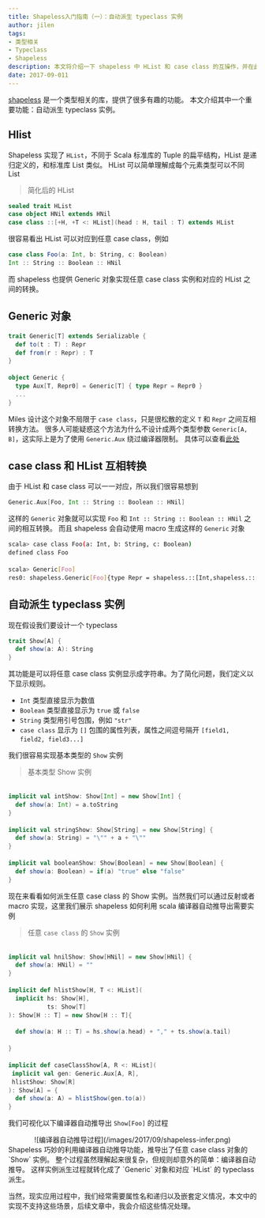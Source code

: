 ```yaml
---
title: Shapeless入门指南（一）：自动派生 typeclass 实例
author: jilen
tags:
- 类型相关
- Typeclass
- Shapeless
description: 本文将介绍一下 shapeless 中 HList 和 case class 的互操作，并在此基础上阐述自动派生 typeclass 实例的功能。
date: 2017-09-011
---
```


[shapeless](https://github.com/milessabin/shapeless) 是一个类型相关的库，提供了很多有趣的功能。
本文介绍其中一个重要功能：自动派生 typeclass 实例。

## Hlist
Shapeless 实现了 `HList`，不同于 Scala 标准库的 Tuple 的扁平结构，HList 是递归定义的，和标准库 List 类似。
HList 可以简单理解成每个元素类型可以不同 List

> 简化后的 HList

```scala
sealed trait HList
case object HNil extends HNil
case class ::[+H, +T <: HList](head : H, tail : T) extends HList
```

很容易看出 HList 可以对应到任意 case class，例如
```scala
case class Foo(a: Int, b: String, c: Boolean)
Int :: String :: Boolean :: HNil
```

而 shapeless 也提供 Generic 对象实现任意 case class 实例和对应的 HList 之间的转换。

## Generic 对象

```scala
trait Generic[T] extends Serializable {
  def to(t : T) : Repr
  def from(r : Repr) : T
}

object Generic {
  type Aux[T, Repr0] = Generic[T] { type Repr = Repr0 }
  ...
}
```

Miles 设计这个对象不局限于 `case class`，只是很松散的定义 `T` 和 `Repr` 之间互相转换方法。
很多人可能疑惑这个方法为什么不设计成两个类型参数 `Generic[A, B]`，这实际上是为了使用 `Generic.Aux` 绕过编译器限制。
具体可以查看[此处](http://gigiigig.github.io/posts/2015/09/13/aux-pattern.html)

## case class 和 HList 互相转换

由于 HList 和 case class 可以一一对应，所以我们很容易想到
```scala
Generic.Aux[Foo, Int :: String :: Boolean :: HNil]
```
这样的 `Generic` 对象就可以实现 `Foo` 和 `Int :: String :: Boolean :: HNil` 之间的相互转换。
而且 shapeless 会自动使用 macro 生成这样的 `Generic` 对象

```bash
scala> case class Foo(a: Int, b: String, c: Boolean)
defined class Foo

scala> Generic[Foo]
res0: shapeless.Generic[Foo]{type Repr = shapeless.::[Int,shapeless.::[String,shapeless.::[Boolean,shapeless.HNil]]]} = anon$macro$4$1@42db6e8e

```


## 自动派生 typeclass 实例

现在假设我们要设计一个 typeclass

```scala
trait Show[A] {
  def show(a: A): String
}
```

其功能是可以将任意 case class 实例显示成字符串。为了简化问题，我们定义以下显示规则。

+ `Int` 类型直接显示为数值
+ `Boolean` 类型直接显示为 `true` 或 `false`
+ `String` 类型用引号包围，例如 `"str"`
+ `case class` 显示为 `[]` 包围的属性列表，属性之间逗号隔开 `[field1, field2, field3...]`

我们很容易实现基本类型的 `Show` 实例

> 基本类型 Show 实例

```scala

implicit val intShow: Show[Int] = new Show[Int] {
  def show(a: Int) = a.toString
}

implicit val stringShow: Show[String] = new Show[String] {
  def show(a: String) = "\"" + a + "\""
}

implicit val booleanShow: Show[Boolean] = new Show[Boolean] {
  def show(a: Boolean) = if(a) "true" else "false"
}
```

现在来看看如何派生任意 case class 的 Show 实例。当然我们可以通过反射或者 macro 实现，这里我们展示 shapeless 如何利用 scala 编译器自动推导出需要实例

> 任意 `case class` 的 `Show` 实例

```scala

implicit val hnilShow: Show[HNil] = new Show[HNil] {
  def show(a: HNil) = ""
}

implicit def hlistShow[H, T <: HList](
  implicit hs: Show[H],
           ts: Show[T]
): Show[H :: T] = new Show[H :: T]{

  def show(a: H :: T) = hs.show(a.head) + "," + ts.show(a.tail)

}

implicit def caseClassShow[A, R <: HList](
 implicit val gen: Generic.Aux[A, R],
 hlistShow: Show[R]
): Show[A] = {
  def show(a: A) = hlistShow(gen.to(a))
}

```

我们可视化以下编译器自动推导出 `Show[Foo]` 的过程
<center>
![编译器自动推导过程](/images/2017/09/shapeless-infer.png)
</center>
Shapeless 巧妙的利用编译器自动推导功能，推导出了任意 case class 对象的 `Show` 实例。
整个过程虽然理解起来很复杂，但规则却意外的简单：编译器自动推导。
这样实例派生过程就转化成了 `Generic` 对象和对应 `HList` 的 typeclass 派生。

当然，现实应用过程中，我们经常需要属性名和递归以及嵌套定义情况，本文中的实现不支持这些场景，后续文章中，我会介绍这些情况处理。
